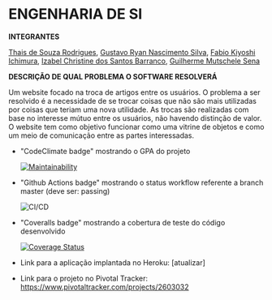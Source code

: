 # ENGENHARIA DE SI 

**INTEGRANTES** </p>


[Thais de Souza Rodrigues](https://github.com/thatarocket), [Gustavo Ryan Nascimento Silva](https://github.com/gustavos1lva), [Fabio Kiyoshi Ichimura](https://github.com/fichimura), [Izabel Christine dos Santos Barranco](https://github.com/izabelcbarranco), [Guilherme Mutschele Sena](https://github.com/Gui-sena)</p>

**DESCRIÇÃO DE QUAL PROBLEMA O SOFTWARE RESOLVERÁ** </p>
Um website focado na troca de artigos entre os usuários. O problema a ser resolvido é a necessidade de se trocar 
coisas que não são mais utilizadas por coisas que teriam uma nova utilidade. As trocas são realizadas com base no interesse mútuo entre os usuários, não havendo distinção de valor. O website tem como objetivo funcionar como uma vitrine de objetos e como um meio de comunicação entre as partes interessadas.</p>

- "CodeClimate badge" mostrando o GPA do projeto </p>
[![Maintainability](https://api.codeclimate.com/v1/badges/35aeb9e7f8cb0d45d92c/maintainability)](https://codeclimate.com/github/Gui-sena/Cabs/maintainability)

- "Github Actions badge" mostrando o status workflow referente a branch master (deve ser: passing) </p>
![CI/CD](https://github.com/Gui-sena/Cabs/actions/workflows/ci.yml/badge.svg) 

- "Coveralls badge" mostrando a cobertura de teste do código desenvolvido </p>
[![Coverage Status](https://coveralls.io/repos/github/Gui-sena/Cabs/badge.svg?branch=main)](https://coveralls.io/github/Gui-sena/Cabs?branch=main)

- Link para a aplicação implantada no Heroku: [atualizar]</p>

- Link para o projeto no Pivotal Tracker: https://www.pivotaltracker.com/projects/2603032 </p>
    
